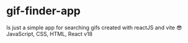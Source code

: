 # gif-finder-app
Is just a simple app for searching gifs created with reactJS and vite 😎
JavaScript, CSS, HTML, React v18
